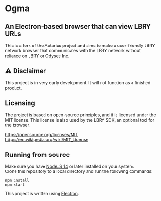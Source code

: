 # Ogma 
## An Electron-based browser that can view LBRY URLs
This is a fork of the Actarius project and aims to make a user-friendly LBRY network browser that communicates with the LBRY network without reliance on LBRY or Odysee Inc.

## ⚠️ Disclaimer 
This project is in very early development. It will not function as a finished product.

## Licensing
The project is based on open-source principles, and it is licensed under the MIT license. This license is also used by the LBRY SDK, an optional tool for the browser.

https://opensource.org/licenses/MIT  
https://en.wikipedia.org/wiki/MIT_License

## Running from source
Make sure you have [NodeJS 14](https://nodejs.org/) or later installed on your system.  
Clone this repository to a local directory and run the following commands:
```
npm install
npm start
```

This project is written using [Electron](https://github.com/electron/electron).